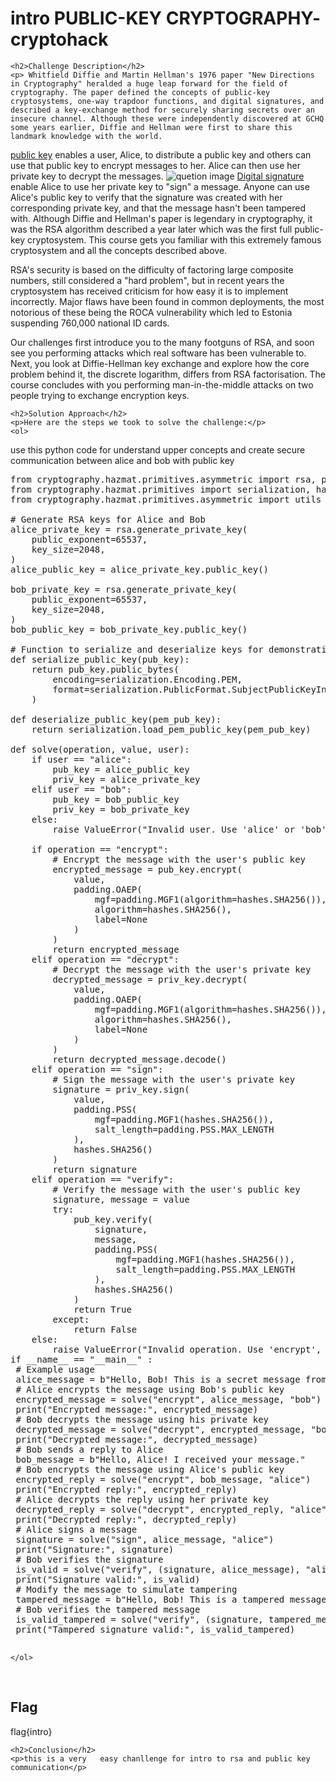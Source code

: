
<!DOCTYPE html>
<html>
<body>
    <h1>intro PUBLIC-KEY CRYPTOGRAPHY- cryptohack</h1>

    <h2>Challenge Description</h2>
    <p> Whitfield Diffie and Martin Hellman's 1976 paper "New Directions in Cryptography" heralded a huge leap forward for the field of cryptography. The paper defined the concepts of public-key cryptosystems, one-way trapdoor functions, and digital signatures, and described a key-exchange method for securely sharing secrets over an insecure channel. Although these were independently discovered at GCHQ some years earlier, Diffie and Hellman were first to share this landmark knowledge with the world.
<a href="https://en.wikipedia.org/wiki/Public-key_cryptography">public key</a> enables a user, Alice, to distribute a public key and others can use that public key to encrypt messages to her. Alice can then use her private key to decrypt the messages.
 <img src=" https://cybersecctf.github.io/blog/2024/practice/cryptohack/PUBLIC-KEY-CRYPTOGRAPHY/publickeyconnection.png" alt="quetion image" class="inline"/>
<a href="https://en.wikipedia.org/wiki/Digital_signature">Digital signature</a> enable Alice to use her private key to "sign" a message. Anyone can use Alice's public key to verify that the signature was created with her corresponding private key, and that the message hasn't been tampered with.
Although Diffie and Hellman's paper is legendary in cryptography, it was the RSA algorithm described a year later which was the first full public-key cryptosystem. This course gets you familiar with this extremely famous cryptosystem and all the concepts described above.

RSA's security is based on the difficulty of factoring large composite numbers, still considered a "hard problem", but in recent years the cryptosystem has received criticism for how easy it is to implement incorrectly. Major flaws have been found in common deployments, the most notorious of these being the ROCA vulnerability which led to Estonia suspending 760,000 national ID cards.

Our challenges first introduce you to the many footguns of RSA, and soon see you performing attacks which real software has been vulnerable to. Next, you look at Diffie-Hellman key exchange and explore how the core problem behind it, the discrete logarithm, differs from RSA factorisation. The course concludes with you performing man-in-the-middle attacks on two people trying to exchange encryption keys.
</p>
 
    <h2>Solution Approach</h2>
    <p>Here are the steps we took to solve the challenge:</p>
    <ol>
use this python code for understand upper concepts and create secure communication between alice and bob with public key
<pre>
from cryptography.hazmat.primitives.asymmetric import rsa, padding
from cryptography.hazmat.primitives import serialization, hashes
from cryptography.hazmat.primitives.asymmetric import utils

# Generate RSA keys for Alice and Bob
alice_private_key = rsa.generate_private_key(
    public_exponent=65537,
    key_size=2048,
)
alice_public_key = alice_private_key.public_key()

bob_private_key = rsa.generate_private_key(
    public_exponent=65537,
    key_size=2048,
)
bob_public_key = bob_private_key.public_key()

# Function to serialize and deserialize keys for demonstration
def serialize_public_key(pub_key):
    return pub_key.public_bytes(
        encoding=serialization.Encoding.PEM,
        format=serialization.PublicFormat.SubjectPublicKeyInfo,
    )

def deserialize_public_key(pem_pub_key):
    return serialization.load_pem_public_key(pem_pub_key)

def solve(operation, value, user):
    if user == "alice":
        pub_key = alice_public_key
        priv_key = alice_private_key
    elif user == "bob":
        pub_key = bob_public_key
        priv_key = bob_private_key
    else:
        raise ValueError("Invalid user. Use 'alice' or 'bob'.")
    
    if operation == "encrypt":
        # Encrypt the message with the user's public key
        encrypted_message = pub_key.encrypt(
            value,
            padding.OAEP(
                mgf=padding.MGF1(algorithm=hashes.SHA256()),
                algorithm=hashes.SHA256(),
                label=None
            )
        )
        return encrypted_message
    elif operation == "decrypt":
        # Decrypt the message with the user's private key
        decrypted_message = priv_key.decrypt(
            value,
            padding.OAEP(
                mgf=padding.MGF1(algorithm=hashes.SHA256()),
                algorithm=hashes.SHA256(),
                label=None
            )
        )
        return decrypted_message.decode()
    elif operation == "sign":
        # Sign the message with the user's private key
        signature = priv_key.sign(
            value,
            padding.PSS(
                mgf=padding.MGF1(hashes.SHA256()),
                salt_length=padding.PSS.MAX_LENGTH
            ),
            hashes.SHA256()
        )
        return signature
    elif operation == "verify":
        # Verify the message with the user's public key
        signature, message = value
        try:
            pub_key.verify(
                signature,
                message,
                padding.PSS(
                    mgf=padding.MGF1(hashes.SHA256()),
                    salt_length=padding.PSS.MAX_LENGTH
                ),
                hashes.SHA256()
            )
            return True
        except:
            return False
    else:
        raise ValueError("Invalid operation. Use 'encrypt', 'decrypt', 'sign', or 'verify'.")
if __name__ == "__main__" :
 # Example usage
 alice_message = b"Hello, Bob! This is a secret message from Alice."
 # Alice encrypts the message using Bob's public key
 encrypted_message = solve("encrypt", alice_message, "bob")
 print("Encrypted message:", encrypted_message)
 # Bob decrypts the message using his private key
 decrypted_message = solve("decrypt", encrypted_message, "bob")
 print("Decrypted message:", decrypted_message)
 # Bob sends a reply to Alice
 bob_message = b"Hello, Alice! I received your message."
 # Bob encrypts the message using Alice's public key
 encrypted_reply = solve("encrypt", bob_message, "alice")
 print("Encrypted reply:", encrypted_reply)
 # Alice decrypts the reply using her private key
 decrypted_reply = solve("decrypt", encrypted_reply, "alice")
 print("Decrypted reply:", decrypted_reply)
 # Alice signs a message
 signature = solve("sign", alice_message, "alice")
 print("Signature:", signature)
 # Bob verifies the signature
 is_valid = solve("verify", (signature, alice_message), "alice")
 print("Signature valid:", is_valid)
 # Modify the message to simulate tampering
 tampered_message = b"Hello, Bob! This is a tampered message from Alice."
 # Bob verifies the tampered message
 is_valid_tampered = solve("verify", (signature, tampered_message), "alice")
 print("Tampered signature valid:", is_valid_tampered)

</pre>        
       
    
    </ol>
<br>
    <h2>Flag</h2>
    <p class="flag">flag{intro}
</p>

    <h2>Conclusion</h2>
    <p>this is a very   easy chanllenge for intro to rsa and public key communication</p>
</body>
</html>





